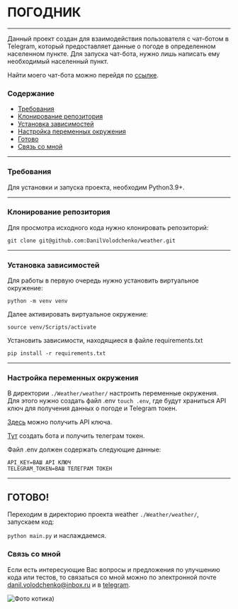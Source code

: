 <h1> ПОГОДНИК </h1>
<hr>
Данный проект создан для взаимодействия пользователя с чат-ботом в Telegram,
который предоставляет данные о погоде в определенном населенном пункте.
Для запуска чат-бота, нужно лишь написать ему необходимый населенный пункт.

Найти моего чат-бота можно перейдя по [ссылке](https://t.me/KKitTyCaTTbot).

### Содержание
- [Требования](#требования)
- [Клонирование репозитория](#клонирование-репозитория)
- [Установка зависимостей](#установка-зависимостей)
- [Настройка переменных окружения](#настройка-переменных-окружения)
- [Готово](#готово-)
- [Связь со мной](#связь-со-мной)

<hr>

### Требования

Для установки и запуска проекта, необходим Python3.9+.

<hr>

### Клонирование репозитория

Для просмотра исходного кода нужно клонировать репозиторий:

`git clone git@github.com:DanilVolodchenko/weather.git`

<hr>

### Установка зависимостей

Для работы в первую очередь нужно установить виртуальное окружение:

`python -m venv venv`

Далее активировать виртуальное окружение:

`source venv/Scripts/activate`

Установить зависимости, находящиеся в файле requirements.txt

`pip install -r requirements.txt`

<hr>

### Настройка переменных окружения

В директории `./Weather/weather/` настроить переменные окружения. Для этого 
нужно создать файл .env `touch .env`, где будут храниться API ключ для 
получения данных о погоде и Telegram токен.

[Здесь](https://www.weatherapi.com) можно получить API ключа.

[Тут](https://t.me/BotFather) создать бота и получить телеграм токен.

Файл .env должен содержать следующие данные:

    API_KEY=ВАШ API КЛЮЧ
    TELEGRAM_TOKEN=ВАШ ТЕЛЕГРАМ ТОКЕН

<hr>

## ГОТОВО!

Переходим в директорию проекта weather `./Weather/weather/`, запускаем код:

`python main.py` и наслаждаемся.

### Связь со мной

Если есть интересующие Вас вопросы и предложения по улучшению кода 
или тестов, то связаться со мной можно по электронной почте [danil.volodchenko@inbox.ru](mailto:danil.volodchenko@inbox.ru)
и в [telegram](https://t.me/VolodchenkoDanil).

![Фото котика)](https://koshka.top/uploads/posts/2021-12/1640238604_2-koshka-top-p-kotika-srisovki-2.png)